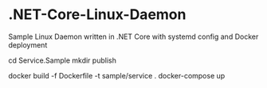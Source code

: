 # .NET-Core-Linux-Daemon
Sample Linux Daemon written in .NET Core with systemd config and Docker deployment

cd Service.Sample
mkdir publish

docker build -f Dockerfile -t sample/service .
docker-compose up 